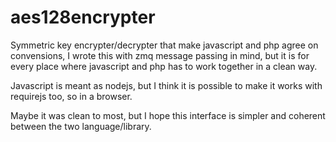 # aes128encrypter

Symmetric key encrypter/decrypter that make javascript and php agree on convensions, I wrote this with zmq message passing in mind, but it is for every place where javascript and php has to work together in a clean way.

Javascript is meant as nodejs, but I think it is possible to make it works with requirejs too, so in a browser.

Maybe it was clean to most, but I hope this interface is simpler and coherent between the two language/library.
